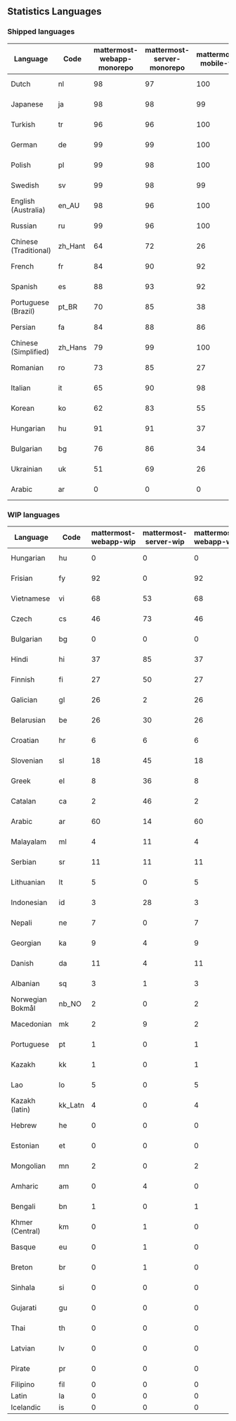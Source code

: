 ## Statistics Languages ##
###  Shipped languages  ###
|Language|Code|mattermost-webapp-monorepo|mattermost-server-monorepo|mattermost-mobile-v2|mattermost-desktop|focalboard-webapp|playbooks-webapp|calls-webapp|Total|Last Modified|
|---|---|---|---|---|---|---|---|---|---|---|
|Dutch|nl| 98| 97| 100| 100| 97| 100| 90| 98|2023-04-07T17:06:20.832647Z|
|Japanese|ja| 98| 98| 99| 100| 97| 100| 0| 97|2023-04-07T19:53:24.346922Z|
|Turkish|tr| 96| 96| 100| 100| 100| 100| 0| 97|2023-04-07T15:44:28.159713Z|
|German|de| 99| 99| 100| 100| 100| 100| 98| 95|2023-04-07T15:44:07.225686Z|
|Polish|pl| 99| 98| 100| 100| 100| 100| 0| 95|2023-04-06T20:14:53.538667Z|
|Swedish|sv| 99| 98| 99| 100| 97| 100| 0| 95|2023-04-07T15:44:27.254582Z|
|English (Australia)|en_AU| 98| 96| 100| 100| 100| 99| 0| 95|2023-04-06T20:14:23.420716Z|
|Russian|ru| 99| 96| 100| 100| 74| 59| 0| 92|2023-04-07T15:44:25.808397Z|
|Chinese (Traditional)|zh_Hant| 64| 72| 26| 0| 97| 0| 0| 80|2023-04-07T15:44:30.097458Z|
|French|fr| 84| 90| 92| 96| 84| 27| 0| 79|2023-04-07T15:44:10.483027Z|
|Spanish|es| 88| 93| 92| 98| 47| 0| 20| 79|2023-04-07T15:44:09.289287Z|
|Portuguese (Brazil)|pt_BR| 70| 85| 38| 48| 100| 0| 77| 69|2023-04-07T17:40:52.092610Z|
|Persian|fa| 84| 88| 86| 100| 26| 1| 0| 68|2023-04-07T15:44:10.083468Z|
|Chinese (Simplified)|zh_Hans| 79| 99| 100| 100| 97| 0| 0| 68|2023-04-07T15:44:29.397338Z|
|Romanian|ro| 73| 85| 27| 0| 0| 0| 0| 67|2023-04-05T12:34:01.848018Z|
|Italian|it| 65| 90| 98| 5| 62| 0| 0| 65|2023-04-05T12:33:45.685525Z|
|Korean|ko| 62| 83| 55| 100| 90| 53| 0| 65|2023-04-07T15:44:16.303732Z|
|Hungarian|hu| 91| 91| 37| 99| 90| 81| 0| 64|2023-04-07T15:44:12.581774Z|
|Bulgarian|bg| 76| 86| 34| 0| 0| 0| 0| 52|2023-04-05T12:33:27.131567Z|
|Ukrainian|uk| 51| 69| 26| 79| 53| 0| 0| 45|2023-04-07T15:44:28.713331Z|
|Arabic|ar| 0| 0| 0| 45| 45| 0| 0| 16|2023-04-07T15:44:05.561803Z|
###  WIP languages  ###
|Language|Code|mattermost-webapp-wip|mattermost-server-wip|mattermost-webapp-wip|Total|Last Modified|
|---|---|---|---|---|---|--|
|Hungarian|hu| 0| 0| 0| 64|2023-04-07T15:44:12.581774Z|
|Frisian|fy| 92| 0| 92| 61|2023-03-30T14:04:28.368728Z|
|Vietnamese|vi| 68| 53| 68| 57|2023-04-07T15:44:29.030842Z|
|Czech|cs| 46| 73| 46| 54|2023-04-06T20:14:16.875399Z|
|Bulgarian|bg| 0| 0| 0| 52|2023-04-05T12:33:27.131567Z|
|Hindi|hi| 37| 85| 37| 49|2023-03-30T14:04:54.856447Z|
|Finnish|fi| 27| 50| 27| 34|2023-03-30T14:04:14.936366Z|
|Galician|gl| 26| 2| 26| 31|2023-02-16T10:53:47.791156Z|
|Belarusian|be| 26| 30| 26| 27|2023-03-30T14:03:09.873427Z|
|Croatian|hr| 6| 6| 6| 25|2023-04-07T15:44:11.921664Z|
|Slovenian|sl| 18| 45| 18| 21|2023-04-06T20:14:58.767028Z|
|Greek|el| 8| 36| 8| 21|2023-03-30T14:03:55.229463Z|
|Catalan|ca| 2| 46| 2| 16|2023-02-22T22:19:51.633986Z|
|Arabic|ar| 60| 14| 60| 16|2023-04-07T15:44:05.561803Z|
|Malayalam|ml| 4| 11| 4| 15|2023-04-07T16:10:53.056996Z|
|Serbian|sr| 11| 11| 11| 13|2023-03-30T14:07:25.635161Z|
|Lithuanian|lt| 5| 0| 5| 13|2023-04-04T16:23:21.890394Z|
|Indonesian|id| 3| 28| 3| 12|2023-01-20T12:30:26.132977Z|
|Nepali|ne| 7| 0| 7| 11|2023-03-30T14:06:47.028356Z|
|Georgian|ka| 9| 4| 9| 9|2023-04-07T16:07:01.633117Z|
|Danish|da| 11| 4| 11| 8|2023-02-28T08:17:12.460986Z|
|Albanian|sq| 3| 1| 3| 8|2023-03-30T14:07:18.996586Z|
|Norwegian Bokmål|nb_NO| 2| 0| 2| 5|2023-04-07T15:44:19.938225Z|
|Macedonian|mk| 2| 9| 2| 5|2023-04-07T05:23:43.343445Z|
|Portuguese|pt| 1| 0| 1| 5|2023-04-07T15:44:22.500892Z|
|Kazakh|kk| 1| 0| 1| 3|2023-01-20T12:30:28.434837Z|
|Lao|lo| 5| 0| 5| 3|2023-01-28T03:29:57.636840Z|
|Kazakh (latin)|kk_Latn| 4| 0| 4| 3|2023-01-09T16:04:40.142668Z|
|Hebrew|he| 0| 0| 0| 2|2023-01-20T12:30:24.610278Z|
|Estonian|et| 0| 0| 0| 2|2022-06-16T11:17:55.844464Z|
|Mongolian|mn| 2| 0| 2| 2|2023-02-16T02:00:14.011643Z|
|Amharic|am| 0| 4| 0| 1|2020-07-04T19:22:35.416407Z|
|Bengali|bn| 1| 0| 1| 1|2022-06-18T00:07:36.707192Z|
|Khmer (Central)|km| 0| 1| 0| 0|2022-05-06T14:27:58.323957Z|
|Basque|eu| 0| 1| 0| 0|2021-06-22T14:46:44.626603Z|
|Breton|br| 0| 1| 0| 0|2022-10-20T14:33:30.929526Z|
|Sinhala|si| 0| 0| 0| 0|2022-10-24T11:26:43.423982Z|
|Gujarati|gu| 0| 0| 0| 0|2021-09-27T12:12:04.194601Z|
|Thai|th| 0| 0| 0| 0|2022-05-03T14:48:59.991556Z|
|Latvian|lv| 0| 0| 0| 0|2022-12-17T23:24:22.390841Z|
|Pirate|pr| 0| 0| 0| 0|2022-06-28T08:46:29.046651Z|
|Filipino|fil| 0| 0| 0| 0||
|Latin|la| 0| 0| 0| 0||
|Icelandic|is| 0| 0| 0| 0||
